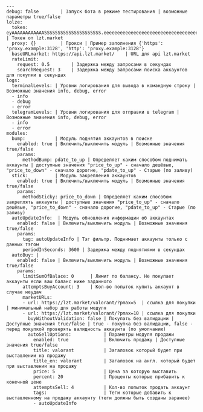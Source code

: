 ﻿```
---
debug: false        | Запуск бота в режиме тестирования | возможные параметры true/false
lolze:
  token: eyAAAAAAAAAAAASSSSSSSSSSSSSSSSSSSSS.eeeeeeeeeeeeeeeeeeeeeeeeeeeeeeeeeeeeeeeeeeeeeeeeeeeeeeeasdasdasdas.saaaaaaaaaaaaaaaaaaaaaaaaaaaaaaaaaaaaaaaaaaaaaaaaaaASDASD   | Токен от lzt.market
  proxy: {}         | Прокси | Пример заполнения {'https': 'proxy.example:3128', 'http': 'proxy.example:3128'}
  baseURLmarket: https://api.lzt.market/    | URL для api lzt.market
  rateLimit:
    request: 0.5        | Задержка между запросами в секундах
    searchRequest: 3    | Задержка между запросами поиска аккаунтов для покупки в секундах
logs:
  terminalLevels: | Уровни логирования для вывода в командную строку | Возможные значения info, debug, error
  - info
  - debug
  - error  
  telegramLevels: | Уровни логирования для отправки в telegram | Возможные значения info, debug, error
  - info
  - error
modules:
  bump:           | Модуль поднятия аккаунтов в поиске
    enabled: true | Включить/выключить модуль | Возможные значения true/false
    params:
      methodBump: pdate_to_up | Определяет каким способом поднимать аккаунты | доступные значения "price_to_up" - сначало дешёвые, "price_to_down" - сначало дорогие, "pdate_to_up" - Старые (по заливу)
  stick:          | Модуль закрепления аккаунтов
    enabled: true | Включить/выключить модуль | Возможные значения true/false
    params:
      methodSticky: price_to_down | Определяет каким способом закреплять аккаунты | доступные значения "price_to_up" - сначало дешёвые, "price_to_down" - сначало дорогие, "pdate_to_up" - Старые (по заливу)
  autoUpdateInfo:  | Модуль обновления информации об аккаунтах
    enabled: false | Включить/выключить модуль | Возможные значения true/false
    params:
      tag: autoUpdateInfo | Тэг фильтр. Поднимает аккаунты только с данных тэгом
      periodInSeconds: 3600 | Задержка между поднятиями в секундах
  autoBuy: | 
    enabled: false | Включить/выключить модуль | Возможные значения true/false
    params:
      limitSumOfBalace: 0      | Лимит по балансу. Не покупает аккаунты если ваш баланс ниже заданного
      attemptsBuyAccount: 3    | Кол-во попыток купить аккаунт в случае неудач
      marketURLs:
      - url: https://lzt.market/valorant/?pmax=5  | ссылка для покупки | минимальный набор для работы модуля
      - url: https://lzt.market/valorant/?pmax=10 | ссылка для покупки
        buyWithoutValidation: false | Покупать без валидации | Доступные значения true/false | true - покупка без валидации, false - перед покупкой проверять валидность аккаунта (по умолчанию)
        autoSellOptions:            | Параметры модуля продажи
          enabled: true             | Включить продажу | Доступные значения true/false
          title: valorant           | Загаловок который будет при выставлении на продажу
          title_en: valorant        | Загаловок на англ. который будет при выставлении на продажу
          price: 5                  | Цена за которую выставить
          percent: 20               | Проценты которые прибавить к конечной цене
          attemptsSell: 4           | Кол-во попыток продать аккаунт
          tags:                     | Теги которые добавить к выставленному на продажу аккаунту (теги должны быть созданы заранее)
          - autoUpdateInfo
```